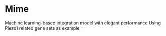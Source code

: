 # Mime
 Machine learning-based integration model with elegant performance
Using Piezo1 related gene sets as example
